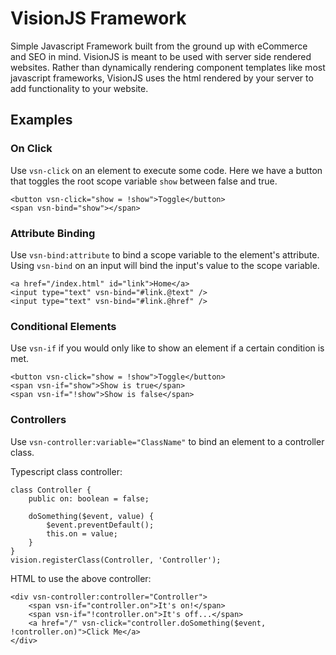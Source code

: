 # VisionJS Framework

Simple Javascript Framework built from the ground up with eCommerce and SEO in mind. VisionJS is meant to be used with server side rendered websites. Rather than dynamically rendering component templates like most javascript frameworks, VisionJS uses the html rendered by your server to add functionality to your website.

## Examples
### On Click
Use `vsn-click` on an element to execute some code. Here we have a button that toggles the root scope variable `show` between false and true. 

    <button vsn-click="show = !show">Toggle</button>
    <span vsn-bind="show"></span>


### Attribute Binding
Use `vsn-bind:attribute` to bind a scope variable to the element's attribute. Using `vsn-bind` on an input will bind the input's value to the scope variable. 

    <a href="/index.html" id="link">Home</a>
    <input type="text" vsn-bind="#link.@text" />
    <input type="text" vsn-bind="#link.@href" />


### Conditional Elements
Use `vsn-if` if you would only like to show an element if a certain condition is met.

    <button vsn-click="show = !show">Toggle</button>
    <span vsn-if="show">Show is true</span>
    <span vsn-if="!show">Show is false</span>


### Controllers
Use `vsn-controller:variable="ClassName"` to bind an element to a controller class.

Typescript class controller:

    class Controller {
        public on: boolean = false;

        doSomething($event, value) {
            $event.preventDefault();
            this.on = value;            
        }
    }
    vision.registerClass(Controller, 'Controller');

HTML to use the above controller:

    <div vsn-controller:controller="Controller">
        <span vsn-if="controller.on">It's on!</span>
        <span vsn-if="!controller.on">It's off...</span>
        <a href="/" vsn-click="controller.doSomething($event, !controller.on)">Click Me</a>
    </div>
